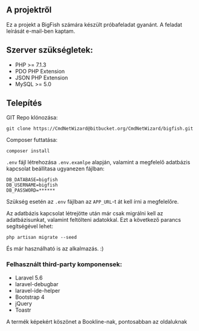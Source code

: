 ## A projektről

Ez a projekt a BigFish számára készült próbafeladat gyanánt.
A feladat leírását e-mail-ben kaptam.

## Szerver szükségletek:

- PHP >= 7.1.3
- PDO PHP Extension
- JSON PHP Extension
- MySQL >= 5.0

## Telepítés

GIT Repo klónozása:
```
git clone https://CmdNetWizard@bitbucket.org/CmdNetWizard/bigfish.git
```
Composer futtatása:
```
composer install
```
`.env` fájl létrehozása `.env.examlpe` alapján, valamint a megfelelő adatbázis kapcsolat beállítasa ugyanezen fájlban:
```
DB_DATABASE=bigfish
DB_USERNAME=bigfish
DB_PASSWORD=******
```
Szükség esetén az `.env` fájlban az `APP_URL`-t át kell írni a megfelelőre.

Az adatbázis kapcsolat létrejötte után már csak migrálni kell az adatbázisunkat, valamint feltölteni adatokkal. Ezt a következő parancs segítségével lehet:
```
php artisan migrate --seed
```

És már használható is az alkalmazás. :)

### Felhasznált third-party komponensek:

- Laravel 5.6
- laravel-debugbar
- laravel-ide-helper
- Bootstrap 4
- jQuery
- Toastr

A termék képekért köszönet a Bookline-nak, pontosabban az oldaluknak